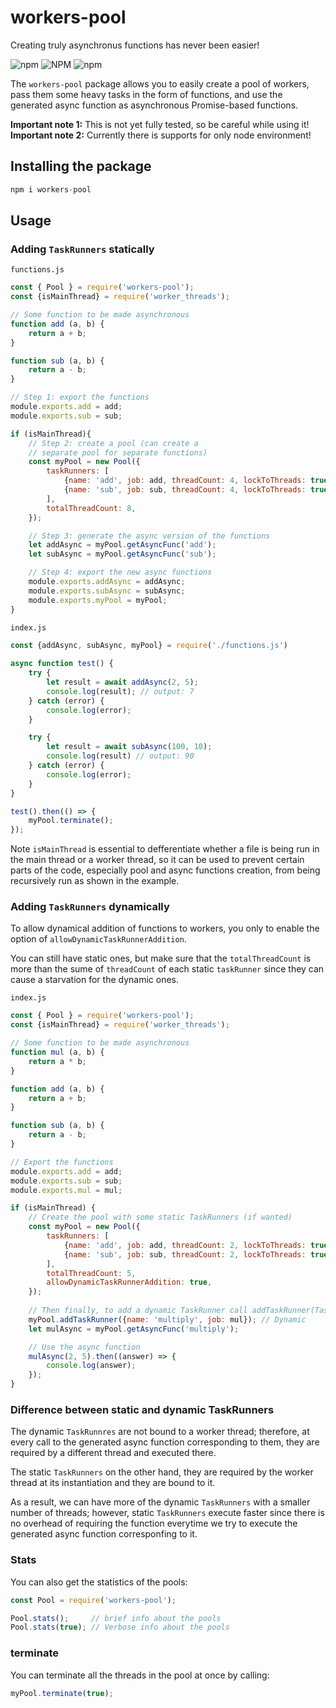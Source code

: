 # workers-pool
Creating truly asynchronus functions has never been easier!  
      
![npm](https://img.shields.io/npm/dt/workers-pool)
![NPM](https://img.shields.io/npm/l/workers-pool)
![npm](https://img.shields.io/npm/v/workers-pool)
    
The `workers-pool` package allows you to easily create a pool of workers, pass them
some heavy tasks in the form of functions, and use the generated async function as 
asynchronous Promise-based functions.

**Important note 1:** This is not yet fully tested, so be careful while using it!  
**Important note 2:** Currently there is supports for only node environment!

## Installing the package
```js
npm i workers-pool
```

## Usage
### Adding `TaskRunners` statically    

`functions.js`
```js
const { Pool } = require('workers-pool');
const {isMainThread} = require('worker_threads');

// Some function to be made asynchronous
function add (a, b) {
    return a + b;
}

function sub (a, b) {
    return a - b;
}

// Step 1: export the functions
module.exports.add = add;
module.exports.sub = sub;

if (isMainThread){
    // Step 2: create a pool (can create a 
    // separate pool for separate functions)
    const myPool = new Pool({
        taskRunners: [
            {name: 'add', job: add, threadCount: 4, lockToThreads: true},
            {name: 'sub', job: sub, threadCount: 4, lockToThreads: true},
        ],
        totalThreadCount: 8,
    });

    // Step 3: generate the async version of the functions
    let addAsync = myPool.getAsyncFunc('add');
    let subAsync = myPool.getAsyncFunc('sub');

    // Step 4: export the new async functions
    module.exports.addAsync = addAsync;
    module.exports.subAsync = subAsync;
    module.exports.myPool = myPool;
}
```

`index.js`
```js
const {addAsync, subAsync, myPool} = require('./functions.js')
    
async function test() {
    try {
        let result = await addAsync(2, 5);
        console.log(result); // output: 7
    } catch (error) {
        console.log(error);
    }

    try {
        let result = await subAsync(100, 10);
        console.log(result) // output: 90
    } catch (error) {
        console.log(error);
    }
}

test().then(() => {
    myPool.terminate();
});
```
Note `isMainThread` is essential to defferentiate whether a file is being run in the main 
thread or a worker thread, so it can be used to prevent certain parts of the code, especially 
pool and async functions creation, from being recursively run as shown in the example.

### Adding `TaskRunners` dynamically
To allow dynamical addition of functions to workers, you only to enable the option of `allowDynamicTaskRunnerAddition`.

You can still have static ones, but make sure that the `totalThreadCount` is more than the sume of `threadCount` of each static `taskRunner` since they can cause a starvation for the dynamic ones.

`index.js`
```js
const { Pool } = require('workers-pool');
const {isMainThread} = require('worker_threads');

// Some function to be made asynchronous
function mul (a, b) {
    return a * b;
}

function add (a, b) {
    return a + b;
}

function sub (a, b) {
    return a - b;
}

// Export the functions
module.exports.add = add;
module.exports.sub = sub;
module.exports.mul = mul;

if (isMainThread) {
    // Create the pool with some static TaskRunners (if wanted)
    const myPool = new Pool({
        taskRunners: [
            {name: 'add', job: add, threadCount: 2, lockToThreads: true}, // Static
            {name: 'sub', job: sub, threadCount: 2, lockToThreads: true}, // Static
        ],
        totalThreadCount: 5,
        allowDynamicTaskRunnerAddition: true,
    });
    
    // Then finally, to add a dynamic TaskRunner call addTaskRunner(TaskRunner[])
    myPool.addTaskRunner({name: 'multiply', job: mul}); // Dynamic
    let mulAsync = myPool.getAsyncFunc('multiply');

    // Use the async function
    mulAsync(2, 5).then((answer) => {
        console.log(answer);
    });
}
```

### Difference between static and dynamic TaskRunners     
The dynamic `TaskRunnres` are not bound to a worker thread; therefore, at every call to the generated 
async function corresponding to them, they are required by a different thread and executed there.

The static `TaskRunners` on the other hand, they are required by the worker thread at its instantiation and
they are bound to it.

As a result, we can have more of the dynamic `TaskRunners` with a smaller number of threads; however, static `TaskRunners`
execute faster since there is no overhead of requiring the function everytime we try to execute the generated async function
corresponfing to it.

### Stats
You can also get the statistics of the pools:
```js
const Pool = require('workers-pool');

Pool.stats();     // brief info about the pools
Pool.stats(true); // Verbose info about the pools
```

### terminate
You can terminate all the threads in the pool at once by calling:
```js
myPool.terminate(true);
```